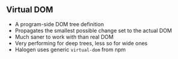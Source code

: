 ##  Virtual DOM

- A program-side DOM tree definition
- Propagates the smallest possible change set to the actual DOM
- Much saner to work with than real DOM
- Very performing for deep trees, less so for wide ones
- Halogen uses generic `virtual-dom` from npm
